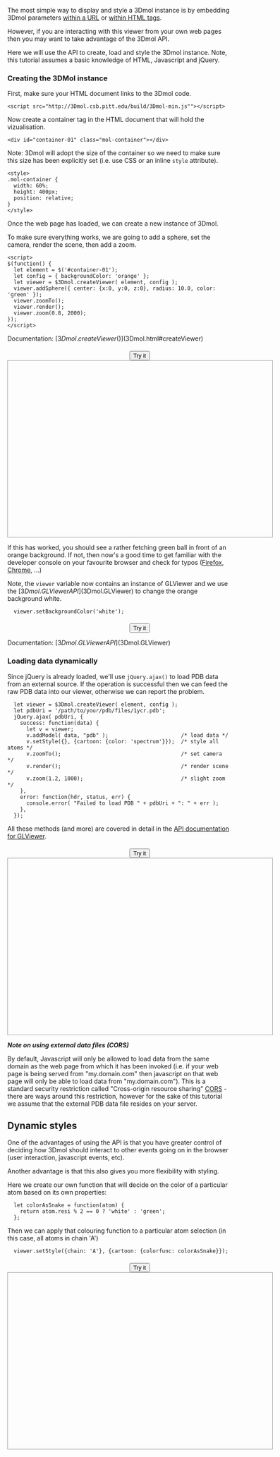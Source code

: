 <script src="../build/3Dmol-min.js"></script>

<style>
.mol-container {
  width: 100%;
  height: 400px;
  position: relative;
  border: 1px solid #999;
}

.align-center {
  width: 600px;
  margin: 20px auto 10px;
  text-align: center;
}
</style>

The most simple way to display and style a 3Dmol instance is by embedding 3Dmol parameters [within a URL](./tutorial-url.html) or [within HTML tags](./tutorial-embeddable.html). 

However, if you are interacting with this viewer from your own web pages then you may want to take advantage of the 3Dmol API.

Here we will use the API to create, load and style the 3Dmol instance. Note, this tutorial assumes a basic knowledge of HTML, Javascript and jQuery.

### Creating the 3DMol instance

First, make sure your HTML document links to the 3Dmol code.

```
<script src="http://3Dmol.csb.pitt.edu/build/3Dmol-min.js""></script>
```

Now create a container tag in the HTML document that will hold the vizualisation.

```
<div id="container-01" class="mol-container"></div>
```

Note: 3Dmol will adopt the size of the container so we need to make sure this size has been explicitly set (i.e. use CSS or an inline ```style``` attribute).

```
<style>
.mol-container {
  width: 60%;
  height: 400px;
  position: relative;
}
</style>
```
 
Once the web page has loaded, we can create a new instance of 3Dmol.

To make sure everything works, we are going to add a sphere, set the camera, render the scene, then add a zoom.

```
<script>
$(function() {
  let element = $('#container-01');
  let config = { backgroundColor: 'orange' };
  let viewer = $3Dmol.createViewer( element, config );
  viewer.addSphere({ center: {x:0, y:0, z:0}, radius: 10.0, color: 'green' });
  viewer.zoomTo();
  viewer.render();
  viewer.zoom(0.8, 2000);
});
</script>
```

Documentation: [$3Dmol.createViewer()]($3Dmol.html#createViewer)

<div class="align-center">
  <button id="btn-01" class="btn btn-primary">Try it</button>
  <div id="container-01" class="mol-container"></div>
</div>

<script>
jQuery(function() {
  let viewer = '';
  $('#btn-01').on('click', function() {
    let element = $('#container-01');
    let config = { backgroundColor: 'orange' };
    
    viewer = $3Dmol.createViewer( element, config );
    viewer.addSphere({ center: {x:0, y:0, z:0}, radius: 10.0, color: 'green' });
    viewer.zoomTo();
    viewer.render();
    viewer.zoom(0.8, 2000);
  });
  
  $('#btn-01-alt').on('click', function() {
    viewer.setBackgroundColor('white');
  });
});
</script>

If this has worked, you should see a rather fetching green ball in front of an orange background. If not, then now's a good time to get familiar with the developer console on your favourite browser and check for typos ([Firefox](https://developer.mozilla.org/en/docs/Tools/Web_Console), [Chrome](https://developers.google.com/web/tools/chrome-devtools/), ...)

Note, the ```viewer``` variable now contains an instance of GLViewer and we use the [$3Dmol.GLViewer API]($3Dmol.GLViewer) to change the orange background white.

```
  viewer.setBackgroundColor('white');
```

<div class="align-center">
  <button id="btn-01-alt" class="btn btn-primary">Try it</button>
</div>

Documentation: [$3Dmol.GLViewer API]($3Dmol.GLViewer)

### Loading data dynamically

Since jQuery is already loaded, we'll use ```jQuery.ajax()``` to load PDB data from an external source. If the operation is successful then we can feed the raw PDB data into our viewer, otherwise we can report the problem.

```
  let viewer = $3Dmol.createViewer( element, config );
  let pdbUri = '/path/to/your/pdb/files/1ycr.pdb';
  jQuery.ajax( pdbUri, { 
    success: function(data) {
      let v = viewer;
      v.addModel( data, "pdb" );                       /* load data */
      v.setStyle({}, {cartoon: {color: 'spectrum'}});  /* style all atoms */
      v.zoomTo();                                      /* set camera */
      v.render();                                      /* render scene */
      v.zoom(1.2, 1000);                               /* slight zoom */
    },
    error: function(hdr, status, err) {
      console.error( "Failed to load PDB " + pdbUri + ": " + err );
    },
  });
```

All these methods (and more) are covered in detail in the [API documentation for GLViewer]($3Dmol.GLViewer).

<div class="align-center">
  <button class="btn btn-primary" id="btn-02">Try it</button>
  <div id="container-02" class="mol-container"></div>
</div>

<script>
jQuery(function() {
  let element = $('#container-02');
  let config = { defaultcolors: $3Dmol.rasmolElementColors, backgroundColor: 'white' };
  let viewer = $3Dmol.createViewer( element, config );

  $('#btn-02').on('click', function() {
    let pdbUri = '../doc-data/1ycr.pdb';
    jQuery.ajax( pdbUri, { 
      success: function(data) {
        let v = viewer;
        v.addModel( data, "pdb" );                       /* load data */
        v.setStyle({}, {cartoon: {color: 'spectrum'}});  /* style all atoms */
        v.zoomTo();                                      /* set camera */
        v.render();                                      /* render scene */
        v.zoom(1.2, 1000);                               /* slight zoom */
      },
      error: function(hdr, status, err) {
        console.error( "Failed to load PDB " + pdbUri + ": " + err );
      },
    });
  })
})
</script>


***Note on using external data files (CORS)***

By default, Javascript will only be allowed to load data from the same domain as the web page from which it has been invoked (i.e. if your web page is being served from "my.domain.com" then javascript on that web page will only be able to load data from "my.domain.com"). This is a standard security restriction called "Cross-origin resource sharing" [CORS](https://en.wikipedia.org/wiki/Cross-origin_resource_sharing) - there are ways around this restriction, however for the sake of this tutorial we assume that the external PDB data file resides on your server.


## Dynamic styles

One of the advantages of using the API is that you have greater control of deciding how 3Dmol should interact to other events going on in the browser (user interaction, javascript events, etc). 

Another advantage is that this also gives you more flexibility with styling.

Here we create our own function that will decide on the color of a particular atom based on its own properties:

```
  let colorAsSnake = function(atom) {
    return atom.resi % 2 == 0 ? 'white' : 'green';
  };
```

Then we can apply that colouring function to a particular atom selection (in this case, all atoms in chain 'A')
    
```
  viewer.setStyle({chain: 'A'}, {cartoon: {colorfunc: colorAsSnake}});
```

<div class="align-center">
  <button class="btn btn-primary" id="btn-03">Try it</button>
  <div id="container-03" class="mol-container"></div>
</div>

<script>
jQuery(function() {
  let element = $('#container-03');
  let config = { defaultcolors: $3Dmol.rasmolElementColors, backgroundColor: 'white' };
  let viewer = $3Dmol.createViewer( element, config );
  let colorAsSnake = function(atom) {
    return atom.resi % 2 == 0 ? 'white' : 'green';
  };
  $('#btn-03').on('click', function() {
    let pdbUri = '../doc-data/1ycr.pdb';
    jQuery.ajax( pdbUri, { 
      success: function(data) {
        let v = viewer;
        v.addModel( data, "pdb" );
        v.setStyle( {}, {cartoon: { colorfunc: colorAsSnake }} );
        v.zoomTo();
        v.render();
        v.zoom(1.2, 1000);
      },
      error: function(hdr, status, err) {
        console.error( "Failed to load PDB " + pdbUri + ": " + err );
      },
    });
  })
})
</script>

